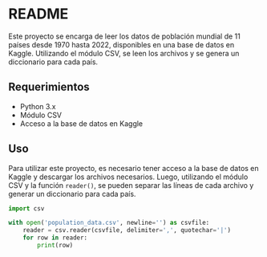 # README

Este proyecto se encarga de leer los datos de población mundial de 11 países desde 1970 hasta 2022, disponibles en una base de datos en Kaggle. Utilizando el módulo CSV, se leen los archivos y se genera un diccionario para cada país.

## Requerimientos

- Python 3.x
- Módulo CSV
- Acceso a la base de datos en Kaggle

## Uso

Para utilizar este proyecto, es necesario tener acceso a la base de datos en Kaggle y descargar los archivos necesarios. Luego, utilizando el módulo CSV y la función `reader()`, se pueden separar las líneas de cada archivo y generar un diccionario para cada país.

```python
import csv

with open('population_data.csv', newline='') as csvfile:
    reader = csv.reader(csvfile, delimiter=',', quotechar='|')
    for row in reader:
        print(row)
